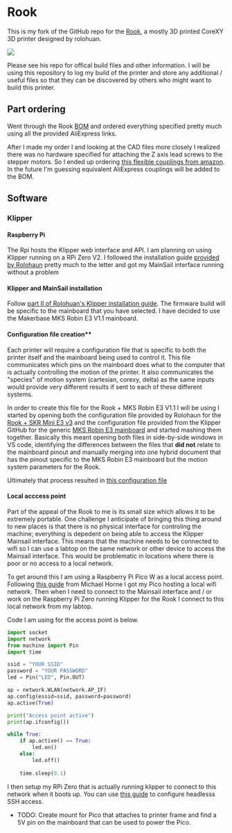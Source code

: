 # Rook

This is my fork of the GitHub repo for the [Rook](https://github.com/rolohaun/Rook), a mostly 3D printed CoreXY 3D printer designed
by rolohuan. 

![](Build_Photos/rook.png)

Please see his repo for offical build files and other information. I will be using this repository to
log my build of the printer and store any additional / useful files so that they
can be discovered by others who might want to build this printer.

## Part ordering

Went through the Rook [BOM](https://docs.google.com/spreadsheets/d/1oHDEvndkkvPFOBis4atrHRHK_DMTvttFUFWDg2He6To/edit#gid=0) and
ordered everything specified pretty much using all the provided AliExpress links. 

After I made my order I and looking at the CAD files more closely I realized there was no
hardware specified for attaching the Z axis lead screws to the stepper motors. So I
ended up ordering [this flexible couplings from amazon](https://www.amazon.com/AFUNTA-Flexible-Couplings-Compatible-Machines/dp/B07JL1QYLS/ref=sr_1_4?crid=4MQ82V5BYPGQ&keywords=flexible+couplings+5mm+to+8mm&qid=1670003750&s=industrial&sprefix=Flexible+Couplings+%2Cindustrial%2C145&sr=1-4).
In the future I'm guessing equivalent AliExpress couplings will be added to the BOM.

## Software

### Klipper

#### Raspberry Pi

The Rpi hosts the Klipper web interface and API.
I am planning on using Klipper running on a RPi Zero V2. I followed the installation
guide [provided by Rolohaun](https://www.youtube.com/watch?v=OmBIHB9TFgc&t=314s)
pretty much to the letter and got my MainSail interface running without
a problem

#### Klipper and MainSail installation

Follow [part II of Rolohuan's Klipper installation guide](https://www.youtube.com/watch?v=-SYqTW7wJTo). The firmware
build will be specific to the mainboard that you have selected. I have decided to use the Makerbase
MKS Robin E3 V1.1 mainboard. 

#### Configuration file creation**

Each printer will require a configuration file that is specific to both the printer itself and the mainboard
being used to control it. This file communicates which pins on the mainboard does what to
the computer that is actually controlling the motion of the printer. It also
communicates the "species" of motion system (cartesian, corexy, delta) as the same inputs would
provide very different results if sent to each of these different systems.

In order to create this file for the Rook + MKS Robin E3 V1.1 I will be using I started by opening
both the configuration file provided by Rolohaun for the [Rook + SKR Mini E3 v3](https://github.com/rolohaun/Rook/blob/main/Klipper%20Config/SKR%20Mini%20E3%20v3%20Config/printer.cfg) and the configuration file provided from the Klipper GitHub for
the generic [MKS Robin E3 mainboard](https://github.com/Klipper3d/klipper/blob/master/config/generic-mks-robin-e3.cfg) and started
mashing them together. Basically this meant opening both files in side-by-side windows in VS code, identifying
the differences between the files that **did not** relate to the mainboard pinout and manually merging
into one hybrid document that has the pinout specific to the MKS Robin E3 mainboard but the motion system
parameters for the Rook.

Ultimately that process resulted in [this configuration file](https://github.com/EthanHolleman/Rook-build/blob/main/Klipper%20Config/MKRobinE3V1.1/rook/rook-mks-robin-e3.cfg)

#### Local acccess point

Part of the appeal of the Rook to me is its small size which allows it to be extremely portable.
One challenge I anticipate of bringing this thing around to new places is that
there is no physical interface for controling the machine; everything is depedent on being
able to access the Klipper Mainsail interface. This means that the machine needs to be
connected to wifi so I can use a labtop on the same network 
or other device to access the Mainsail interface. This would be problematic in locations
where there is poor or no access to a local network. 

To get around this I am using a Raspberry Pi Pico W as a local access point. Following
[this guide](https://www.recantha.co.uk/blog/?p=21398) from Michael Horne I got my
Pico hosting a local wifi network. Then when I need to connect to the Mainsail interface
and / or work on the Raspberry Pi Zero running Klipper for the Rook I connect
to this local network from my labtop. 

Code I am using for the access point is below.

```python
import socket
import network
from machine import Pin
import time

ssid = "YOUR SSID"
password = "YOUR PASSWORD"
led = Pin("LED", Pin.OUT)

ap = network.WLAN(network.AP_IF)
ap.config(essid=ssid, password=password) 
ap.active(True)

print("Access point active")
print(ap.ifconfig())

while True:
    if ap.active() == True:
        led.on()
    else:
        led.off()
        
    time.sleep(0.1)
```

I then setup my RPi Zero that is actually running klipper to connect to this network when it boots up.
You can use [this guide](https://www.tomshardware.com/reviews/raspberry-pi-headless-setup-how-to,6028.html) to
configure headlesss SSH access.

- TODO: Create mount for Pico that attaches to printer frame and find a 5V pin
on the mainboard that can be used to power the Pico.



